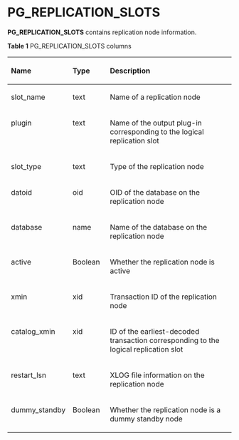 # PG\_REPLICATION\_SLOTS<a name="EN-US_TOPIC_0289900227"></a>

**PG\_REPLICATION\_SLOTS**  contains replication node information.

**Table  1**  PG\_REPLICATION\_SLOTS columns

<a name="en-us_topic_0283137075_en-us_topic_0237122427_en-us_topic_0059777747_tea58e341a8144f609580dd8153a114fc"></a>
<table><thead align="left"><tr id="en-us_topic_0283137075_en-us_topic_0237122427_en-us_topic_0059777747_r2e428140e57e487c9bc1a031f47595e0"><th class="cellrowborder" valign="top" width="25.77%" id="mcps1.2.4.1.1"><p id="en-us_topic_0283137075_en-us_topic_0237122427_en-us_topic_0059777747_ae11953540f9a4618a2afe41b4975f595"><a name="en-us_topic_0283137075_en-us_topic_0237122427_en-us_topic_0059777747_ae11953540f9a4618a2afe41b4975f595"></a><a name="en-us_topic_0283137075_en-us_topic_0237122427_en-us_topic_0059777747_ae11953540f9a4618a2afe41b4975f595"></a>Name</p>
</th>
<th class="cellrowborder" valign="top" width="16.73%" id="mcps1.2.4.1.2"><p id="en-us_topic_0283137075_en-us_topic_0237122427_en-us_topic_0059777747_a743bfcaf186946d1848ea6973df4d80d"><a name="en-us_topic_0283137075_en-us_topic_0237122427_en-us_topic_0059777747_a743bfcaf186946d1848ea6973df4d80d"></a><a name="en-us_topic_0283137075_en-us_topic_0237122427_en-us_topic_0059777747_a743bfcaf186946d1848ea6973df4d80d"></a>Type</p>
</th>
<th class="cellrowborder" valign="top" width="57.49999999999999%" id="mcps1.2.4.1.3"><p id="en-us_topic_0283137075_en-us_topic_0237122427_en-us_topic_0059777747_ac639af594537423f87d3a070f6153653"><a name="en-us_topic_0283137075_en-us_topic_0237122427_en-us_topic_0059777747_ac639af594537423f87d3a070f6153653"></a><a name="en-us_topic_0283137075_en-us_topic_0237122427_en-us_topic_0059777747_ac639af594537423f87d3a070f6153653"></a>Description</p>
</th>
</tr>
</thead>
<tbody><tr id="en-us_topic_0283137075_en-us_topic_0237122427_en-us_topic_0059777747_r21ccd40e77d24980a953f303a044c83f"><td class="cellrowborder" valign="top" width="25.77%" headers="mcps1.2.4.1.1 "><p id="en-us_topic_0283137075_en-us_topic_0237122427_en-us_topic_0059777747_a54f7d6ef3b4f4f05b042ff70d122b90c"><a name="en-us_topic_0283137075_en-us_topic_0237122427_en-us_topic_0059777747_a54f7d6ef3b4f4f05b042ff70d122b90c"></a><a name="en-us_topic_0283137075_en-us_topic_0237122427_en-us_topic_0059777747_a54f7d6ef3b4f4f05b042ff70d122b90c"></a>slot_name</p>
</td>
<td class="cellrowborder" valign="top" width="16.73%" headers="mcps1.2.4.1.2 "><p id="en-us_topic_0283137075_en-us_topic_0237122427_en-us_topic_0059777747_a989d619ad06e47eeb22f1f4d0755413f"><a name="en-us_topic_0283137075_en-us_topic_0237122427_en-us_topic_0059777747_a989d619ad06e47eeb22f1f4d0755413f"></a><a name="en-us_topic_0283137075_en-us_topic_0237122427_en-us_topic_0059777747_a989d619ad06e47eeb22f1f4d0755413f"></a>text</p>
</td>
<td class="cellrowborder" valign="top" width="57.49999999999999%" headers="mcps1.2.4.1.3 "><p id="en-us_topic_0283137075_en-us_topic_0237122427_en-us_topic_0059777747_abc6449fb3afa4732965aef2c6ca21144"><a name="en-us_topic_0283137075_en-us_topic_0237122427_en-us_topic_0059777747_abc6449fb3afa4732965aef2c6ca21144"></a><a name="en-us_topic_0283137075_en-us_topic_0237122427_en-us_topic_0059777747_abc6449fb3afa4732965aef2c6ca21144"></a>Name of a replication node</p>
</td>
</tr>
<tr id="en-us_topic_0283137075_en-us_topic_0237122427_row439715123812"><td class="cellrowborder" valign="top" width="25.77%" headers="mcps1.2.4.1.1 "><p id="en-us_topic_0283137075_en-us_topic_0237122427_p4397165116382"><a name="en-us_topic_0283137075_en-us_topic_0237122427_p4397165116382"></a><a name="en-us_topic_0283137075_en-us_topic_0237122427_p4397165116382"></a>plugin</p>
</td>
<td class="cellrowborder" valign="top" width="16.73%" headers="mcps1.2.4.1.2 "><p id="en-us_topic_0283137075_en-us_topic_0237122427_p103971151163812"><a name="en-us_topic_0283137075_en-us_topic_0237122427_p103971151163812"></a><a name="en-us_topic_0283137075_en-us_topic_0237122427_p103971151163812"></a>text</p>
</td>
<td class="cellrowborder" valign="top" width="57.49999999999999%" headers="mcps1.2.4.1.3 "><p id="en-us_topic_0283137075_en-us_topic_0237122427_p10397185113384"><a name="en-us_topic_0283137075_en-us_topic_0237122427_p10397185113384"></a><a name="en-us_topic_0283137075_en-us_topic_0237122427_p10397185113384"></a>Name of the output plug-in corresponding to the logical replication slot</p>
</td>
</tr>
<tr id="en-us_topic_0283137075_en-us_topic_0237122427_en-us_topic_0059777747_r268c52dc694249ff9a37ac21e0f3221b"><td class="cellrowborder" valign="top" width="25.77%" headers="mcps1.2.4.1.1 "><p id="en-us_topic_0283137075_en-us_topic_0237122427_en-us_topic_0059777747_adbc8a74dc0944eccb4f151cc41bf2041"><a name="en-us_topic_0283137075_en-us_topic_0237122427_en-us_topic_0059777747_adbc8a74dc0944eccb4f151cc41bf2041"></a><a name="en-us_topic_0283137075_en-us_topic_0237122427_en-us_topic_0059777747_adbc8a74dc0944eccb4f151cc41bf2041"></a>slot_type</p>
</td>
<td class="cellrowborder" valign="top" width="16.73%" headers="mcps1.2.4.1.2 "><p id="en-us_topic_0283137075_en-us_topic_0237122427_en-us_topic_0059777747_a26b605eb5d8544eab1ee3105f8e28cb8"><a name="en-us_topic_0283137075_en-us_topic_0237122427_en-us_topic_0059777747_a26b605eb5d8544eab1ee3105f8e28cb8"></a><a name="en-us_topic_0283137075_en-us_topic_0237122427_en-us_topic_0059777747_a26b605eb5d8544eab1ee3105f8e28cb8"></a>text</p>
</td>
<td class="cellrowborder" valign="top" width="57.49999999999999%" headers="mcps1.2.4.1.3 "><p id="en-us_topic_0283137075_en-us_topic_0237122427_en-us_topic_0059777747_a43a50468cc1348088e9698540b49bc26"><a name="en-us_topic_0283137075_en-us_topic_0237122427_en-us_topic_0059777747_a43a50468cc1348088e9698540b49bc26"></a><a name="en-us_topic_0283137075_en-us_topic_0237122427_en-us_topic_0059777747_a43a50468cc1348088e9698540b49bc26"></a>Type of the replication node</p>
</td>
</tr>
<tr id="en-us_topic_0283137075_en-us_topic_0237122427_en-us_topic_0059777747_rcd857e0d449c4f25b2702caea6963000"><td class="cellrowborder" valign="top" width="25.77%" headers="mcps1.2.4.1.1 "><p id="en-us_topic_0283137075_en-us_topic_0237122427_en-us_topic_0059777747_a7d83989002264db699f1bfd06be9bbb7"><a name="en-us_topic_0283137075_en-us_topic_0237122427_en-us_topic_0059777747_a7d83989002264db699f1bfd06be9bbb7"></a><a name="en-us_topic_0283137075_en-us_topic_0237122427_en-us_topic_0059777747_a7d83989002264db699f1bfd06be9bbb7"></a>datoid</p>
</td>
<td class="cellrowborder" valign="top" width="16.73%" headers="mcps1.2.4.1.2 "><p id="en-us_topic_0283137075_en-us_topic_0237122427_en-us_topic_0059777747_a88882e413fd64a0a972e6d7c8159f797"><a name="en-us_topic_0283137075_en-us_topic_0237122427_en-us_topic_0059777747_a88882e413fd64a0a972e6d7c8159f797"></a><a name="en-us_topic_0283137075_en-us_topic_0237122427_en-us_topic_0059777747_a88882e413fd64a0a972e6d7c8159f797"></a>oid</p>
</td>
<td class="cellrowborder" valign="top" width="57.49999999999999%" headers="mcps1.2.4.1.3 "><p id="en-us_topic_0283137075_en-us_topic_0237122427_en-us_topic_0059777747_af5d8d8d5c1d64aa8b0145472071e9f2c"><a name="en-us_topic_0283137075_en-us_topic_0237122427_en-us_topic_0059777747_af5d8d8d5c1d64aa8b0145472071e9f2c"></a><a name="en-us_topic_0283137075_en-us_topic_0237122427_en-us_topic_0059777747_af5d8d8d5c1d64aa8b0145472071e9f2c"></a>OID of the database on the replication node</p>
</td>
</tr>
<tr id="en-us_topic_0283137075_en-us_topic_0237122427_en-us_topic_0059777747_r0fc7f25c00b448fd85dc4631de1caea1"><td class="cellrowborder" valign="top" width="25.77%" headers="mcps1.2.4.1.1 "><p id="en-us_topic_0283137075_en-us_topic_0237122427_en-us_topic_0059777747_aa5ab07183a144b208b700d5d74054581"><a name="en-us_topic_0283137075_en-us_topic_0237122427_en-us_topic_0059777747_aa5ab07183a144b208b700d5d74054581"></a><a name="en-us_topic_0283137075_en-us_topic_0237122427_en-us_topic_0059777747_aa5ab07183a144b208b700d5d74054581"></a>database</p>
</td>
<td class="cellrowborder" valign="top" width="16.73%" headers="mcps1.2.4.1.2 "><p id="en-us_topic_0283137075_en-us_topic_0237122427_en-us_topic_0059777747_a32eb71bf66174dc48006ce10f51028de"><a name="en-us_topic_0283137075_en-us_topic_0237122427_en-us_topic_0059777747_a32eb71bf66174dc48006ce10f51028de"></a><a name="en-us_topic_0283137075_en-us_topic_0237122427_en-us_topic_0059777747_a32eb71bf66174dc48006ce10f51028de"></a>name</p>
</td>
<td class="cellrowborder" valign="top" width="57.49999999999999%" headers="mcps1.2.4.1.3 "><p id="en-us_topic_0283137075_en-us_topic_0237122427_en-us_topic_0059777747_a3d2987d968e04e3190023ebeaf1f4672"><a name="en-us_topic_0283137075_en-us_topic_0237122427_en-us_topic_0059777747_a3d2987d968e04e3190023ebeaf1f4672"></a><a name="en-us_topic_0283137075_en-us_topic_0237122427_en-us_topic_0059777747_a3d2987d968e04e3190023ebeaf1f4672"></a>Name of the database on the replication node</p>
</td>
</tr>
<tr id="en-us_topic_0283137075_en-us_topic_0237122427_en-us_topic_0059777747_rc7e649d85e364981a649328bbf504190"><td class="cellrowborder" valign="top" width="25.77%" headers="mcps1.2.4.1.1 "><p id="en-us_topic_0283137075_en-us_topic_0237122427_en-us_topic_0059777747_a7523c7c602a94c83850f501fbaf6e9f6"><a name="en-us_topic_0283137075_en-us_topic_0237122427_en-us_topic_0059777747_a7523c7c602a94c83850f501fbaf6e9f6"></a><a name="en-us_topic_0283137075_en-us_topic_0237122427_en-us_topic_0059777747_a7523c7c602a94c83850f501fbaf6e9f6"></a>active</p>
</td>
<td class="cellrowborder" valign="top" width="16.73%" headers="mcps1.2.4.1.2 "><p id="en-us_topic_0283137075_en-us_topic_0237122427_en-us_topic_0059777747_aa4ee0b516c254e959817fb92f7f6d063"><a name="en-us_topic_0283137075_en-us_topic_0237122427_en-us_topic_0059777747_aa4ee0b516c254e959817fb92f7f6d063"></a><a name="en-us_topic_0283137075_en-us_topic_0237122427_en-us_topic_0059777747_aa4ee0b516c254e959817fb92f7f6d063"></a><span id="en-us_topic_0283137075_en-us_topic_0237122427_text1146025210307"><a name="en-us_topic_0283137075_en-us_topic_0237122427_text1146025210307"></a><a name="en-us_topic_0283137075_en-us_topic_0237122427_text1146025210307"></a>Boolean</span></p>
</td>
<td class="cellrowborder" valign="top" width="57.49999999999999%" headers="mcps1.2.4.1.3 "><p id="en-us_topic_0283137075_en-us_topic_0237122427_en-us_topic_0059777747_a094663b90f08410088af03c09e9861af"><a name="en-us_topic_0283137075_en-us_topic_0237122427_en-us_topic_0059777747_a094663b90f08410088af03c09e9861af"></a><a name="en-us_topic_0283137075_en-us_topic_0237122427_en-us_topic_0059777747_a094663b90f08410088af03c09e9861af"></a>Whether the replication node is active</p>
</td>
</tr>
<tr id="en-us_topic_0283137075_en-us_topic_0237122427_en-us_topic_0059777747_rb7e01ae4f8224fceb41acf7599bb2fdb"><td class="cellrowborder" valign="top" width="25.77%" headers="mcps1.2.4.1.1 "><p id="en-us_topic_0283137075_en-us_topic_0237122427_en-us_topic_0059777747_ac14f34edc74b448daee6328276594ca7"><a name="en-us_topic_0283137075_en-us_topic_0237122427_en-us_topic_0059777747_ac14f34edc74b448daee6328276594ca7"></a><a name="en-us_topic_0283137075_en-us_topic_0237122427_en-us_topic_0059777747_ac14f34edc74b448daee6328276594ca7"></a>xmin</p>
</td>
<td class="cellrowborder" valign="top" width="16.73%" headers="mcps1.2.4.1.2 "><p id="en-us_topic_0283137075_en-us_topic_0237122427_en-us_topic_0059777747_a603bdee93a484b609fa2512461750715"><a name="en-us_topic_0283137075_en-us_topic_0237122427_en-us_topic_0059777747_a603bdee93a484b609fa2512461750715"></a><a name="en-us_topic_0283137075_en-us_topic_0237122427_en-us_topic_0059777747_a603bdee93a484b609fa2512461750715"></a>xid</p>
</td>
<td class="cellrowborder" valign="top" width="57.49999999999999%" headers="mcps1.2.4.1.3 "><p id="en-us_topic_0283137075_en-us_topic_0237122427_en-us_topic_0059777747_ae83b877a818244ff9abb0f6fce5479b2"><a name="en-us_topic_0283137075_en-us_topic_0237122427_en-us_topic_0059777747_ae83b877a818244ff9abb0f6fce5479b2"></a><a name="en-us_topic_0283137075_en-us_topic_0237122427_en-us_topic_0059777747_ae83b877a818244ff9abb0f6fce5479b2"></a>Transaction ID of the replication node</p>
</td>
</tr>
<tr id="en-us_topic_0283137075_en-us_topic_0237122427_row1282185273916"><td class="cellrowborder" valign="top" width="25.77%" headers="mcps1.2.4.1.1 "><p id="en-us_topic_0283137075_en-us_topic_0237122427_p782145223911"><a name="en-us_topic_0283137075_en-us_topic_0237122427_p782145223911"></a><a name="en-us_topic_0283137075_en-us_topic_0237122427_p782145223911"></a>catalog_xmin</p>
</td>
<td class="cellrowborder" valign="top" width="16.73%" headers="mcps1.2.4.1.2 "><p id="en-us_topic_0283137075_en-us_topic_0237122427_p138215528391"><a name="en-us_topic_0283137075_en-us_topic_0237122427_p138215528391"></a><a name="en-us_topic_0283137075_en-us_topic_0237122427_p138215528391"></a>xid</p>
</td>
<td class="cellrowborder" valign="top" width="57.49999999999999%" headers="mcps1.2.4.1.3 "><p id="en-us_topic_0283137075_en-us_topic_0237122427_p9821152133915"><a name="en-us_topic_0283137075_en-us_topic_0237122427_p9821152133915"></a><a name="en-us_topic_0283137075_en-us_topic_0237122427_p9821152133915"></a>ID of the earliest-decoded transaction corresponding to the logical replication slot</p>
</td>
</tr>
<tr id="en-us_topic_0283137075_en-us_topic_0237122427_en-us_topic_0059777747_r68fd277c1ac7445caf02d7444cdd2f91"><td class="cellrowborder" valign="top" width="25.77%" headers="mcps1.2.4.1.1 "><p id="en-us_topic_0283137075_en-us_topic_0237122427_en-us_topic_0059777747_a6f1159cf4ad44210aa3c6eaa1134d959"><a name="en-us_topic_0283137075_en-us_topic_0237122427_en-us_topic_0059777747_a6f1159cf4ad44210aa3c6eaa1134d959"></a><a name="en-us_topic_0283137075_en-us_topic_0237122427_en-us_topic_0059777747_a6f1159cf4ad44210aa3c6eaa1134d959"></a>restart_lsn</p>
</td>
<td class="cellrowborder" valign="top" width="16.73%" headers="mcps1.2.4.1.2 "><p id="en-us_topic_0283137075_en-us_topic_0237122427_en-us_topic_0059777747_ac120e970c88841778bbedb917cca5d4e"><a name="en-us_topic_0283137075_en-us_topic_0237122427_en-us_topic_0059777747_ac120e970c88841778bbedb917cca5d4e"></a><a name="en-us_topic_0283137075_en-us_topic_0237122427_en-us_topic_0059777747_ac120e970c88841778bbedb917cca5d4e"></a>text</p>
</td>
<td class="cellrowborder" valign="top" width="57.49999999999999%" headers="mcps1.2.4.1.3 "><p id="en-us_topic_0283137075_en-us_topic_0237122427_en-us_topic_0059777747_a2f2006006d524efbb3196698d179402c"><a name="en-us_topic_0283137075_en-us_topic_0237122427_en-us_topic_0059777747_a2f2006006d524efbb3196698d179402c"></a><a name="en-us_topic_0283137075_en-us_topic_0237122427_en-us_topic_0059777747_a2f2006006d524efbb3196698d179402c"></a>XLOG file information on the replication node</p>
</td>
</tr>
<tr id="en-us_topic_0283137075_en-us_topic_0237122427_en-us_topic_0059777747_r57599043221e48e182ad2759b2e3fde0"><td class="cellrowborder" valign="top" width="25.77%" headers="mcps1.2.4.1.1 "><p id="en-us_topic_0283137075_en-us_topic_0237122427_en-us_topic_0059777747_aa339392231db46f29ac345c6ee181618"><a name="en-us_topic_0283137075_en-us_topic_0237122427_en-us_topic_0059777747_aa339392231db46f29ac345c6ee181618"></a><a name="en-us_topic_0283137075_en-us_topic_0237122427_en-us_topic_0059777747_aa339392231db46f29ac345c6ee181618"></a>dummy_standby</p>
</td>
<td class="cellrowborder" valign="top" width="16.73%" headers="mcps1.2.4.1.2 "><p id="en-us_topic_0283137075_en-us_topic_0237122427_en-us_topic_0059777747_abfdd09996f444afa960371c29115276a"><a name="en-us_topic_0283137075_en-us_topic_0237122427_en-us_topic_0059777747_abfdd09996f444afa960371c29115276a"></a><a name="en-us_topic_0283137075_en-us_topic_0237122427_en-us_topic_0059777747_abfdd09996f444afa960371c29115276a"></a><span id="en-us_topic_0283137075_en-us_topic_0237122427_text830016417309"><a name="en-us_topic_0283137075_en-us_topic_0237122427_text830016417309"></a><a name="en-us_topic_0283137075_en-us_topic_0237122427_text830016417309"></a>Boolean</span></p>
</td>
<td class="cellrowborder" valign="top" width="57.49999999999999%" headers="mcps1.2.4.1.3 "><p id="en-us_topic_0283137075_en-us_topic_0237122427_en-us_topic_0059777747_a609fb3d52ac648919835c6d3f67353f6"><a name="en-us_topic_0283137075_en-us_topic_0237122427_en-us_topic_0059777747_a609fb3d52ac648919835c6d3f67353f6"></a><a name="en-us_topic_0283137075_en-us_topic_0237122427_en-us_topic_0059777747_a609fb3d52ac648919835c6d3f67353f6"></a>Whether the replication node is a dummy standby node</p>
</td>
</tr>
</tbody>
</table>

